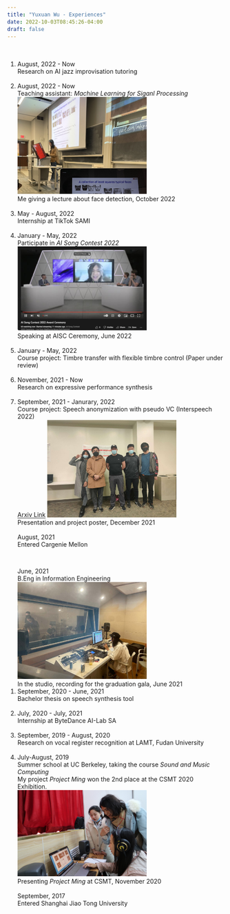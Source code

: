 ```yaml
---
title: "Yuxuan Wu - Experiences"
date: 2022-10-03T08:45:26-04:00
draft: false
---
```



<html lang="en">
<head>
	<meta charset="UTF-8">
	<title>[Project Name] Project Timeline</title>
	<link rel="stylesheet" type="text/css" href="timeline.css" media="all" />
</head>
<body>
    <ol class="timeline">
        <br />
        <br />
        <li class="tl-node">
			<div class="tl-stamp">August, 2022 - Now</div>
			<div class="tl-content">Research on AI jazz improvisation tutoring</div>
		</li>
        <br />
        <li class="tl-node">
            <div class="tl-stamp">August, 2022 - Now</div>
            <div class="tl-content">Teaching assistant: <i>Machine Learning for Siganl Processing</i></div>
            <img src="mlsp_ta.jpg" width=300 style="margin:0;" />
            <div class="my-caption">Me giving a lecture about face detection, October 2022</div>
        </li>
        <br />
        <li class="tl-node">
			<div class="tl-stamp">May - August, 2022</div>
			<div class="tl-content">Internship at TikTok SAMI</div>
		</li>
        <br />
        <li class="tl-node">
			<div class="tl-stamp">January - May, 2022</div>
			<div class="tl-content">Participate in <i>AI Song Contest 2022</i></div>
            <img src="aisc2022_ceremony.jpg" width=300 style="margin:0;" />
            <div class="my-caption">Speaking at AISC Ceremony, June 2022</div>
		</li>
        <br />
        <li class="tl-node">
			<div class="tl-stamp">January - May, 2022</div>
			<div class="tl-content">Course project: Timbre transfer with flexible timbre control (Paper under review)</div>
		</li>
        <br />
        <li class="tl-node">
			<div class="tl-stamp">November, 2021 - Now</div>
			<div class="tl-content">Research on expressive performance synthesis</div>
		</li>
        <br />
        <li class="tl-node">
			<div class="tl-stamp">September, 2021 - Janurary, 2022</div>
			<div class="tl-content">Course project: Speech anonymization with pseudo VC (Interspeech 2022)</div>
            <a href="https://arxiv.org/abs/2209.04530">Arxiv Link</a>
            <img src="deid_vc.jpg" width=300 style="margin:0;" />
            <div class="my-caption">Presentation and project poster, December 2021</div>
		</li>
        <br />
        <div class="tl-stamp">August, 2021</div>
        <div class="tl-content">Entered Cargenie Mellon</div>
    </ol>
    <br /> 
    <ol class="timeline">
        <div class="tl-stamp">June, 2021</div>
        <div class="tl-content">B.Eng in Information Engineering</div>
        <img src="studio_sjtu.jpg" width=300 style="margin:0;" />
        <div class="my-caption">In the studio, recording for the graduation gala, June 2021</div>
        <li class="tl-node">
            <div class="tl-stamp">September, 2020 - June, 2021</div>
            <div class="tl-content">Bachelor thesis on speech synthesis tool</div>
        </li>
        <br />
        <li class="tl-node">
            <div class="tl-stamp">July, 2020 - July, 2021</div>
            <div class="tl-content">Internship at ByteDance AI-Lab SA</div>
        </li>
        <br />
        <li class="tl-node">
			<div class="tl-stamp">September, 2019 - August, 2020</div>
			<div class="tl-content">Research on vocal register recognition at LAMT, Fudan University</div>
		</li>
        <br />
        <li class="tl-node">
			<div class="tl-stamp">July-August, 2019</div>
			<div class="tl-content">Summer school at UC Berkeley, taking the course <i>Sound and Music Computing</i></div>
            <div class="tl-content">My project <i>Project Ming</i> won the 2nd place at the CSMT 2020 Exhibition.</div>
            <img src="project_ming.jpg" width=300 style="margin:0;" />
            <div class="my-caption">Presenting <i>Project Ming</i> at CSMT, November 2020</div>
		</li>
        <br />
        <div class="tl-stamp">September, 2017</div>
        <div class="tl-content">Entered Shanghai Jiao Tong University</div>
    </ol>
</body>
</html>
